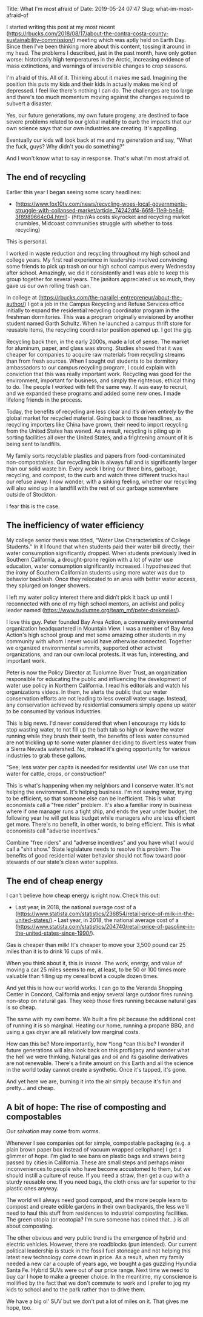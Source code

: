 Title: What I'm most afraid of
Date: 2019-05-24 07:47
Slug: what-im-most-afraid-of

I started writing this post at my most recent (https://rbucks.com/2018/08/17/about-the-contra-costa-county-sustainability-commission/) meeting which was aptly held on Earth Day. Since then I've been thinking more about this content, tossing it around in my head. The problems I described, just in the past month, have only gotten worse: historically high temperatures in the Arctic, increasing evidence of mass extinctions, and warnings of irreversible changes to crop seasons. 

I'm afraid of this. All of it. Thinking about it makes me sad. Imagining the position this puts my kids and their kids in actually makes me kind of depressed. I feel like there's nothing I can do. The challenges are too large and there's too much momentum moving against the changes required to subvert a disaster. 

Yes, our future generations, my own future progeny, are destined to face severe problems related to our global inability to curb the impacts that our own science says that our own industries are creating. It's appalling. 

Eventually our kids will look back at me and my generation and say, "What the fuck, guys? Why didn't you do something?"

And I won't know what to say in response. That's what I'm most afraid of. 

## The end of recycling

Earlier this year I began seeing some scary headlines:

- (https://www.fox10tv.com/news/recycling-woes-local-governments-struggle-with-collapsed-market/article_74242df4-66f8-11e9-be8d-3f8989664c04.html)- (http://As costs skyrocket and recycling market crumbles, Midcoast communities struggle with whether to toss recycling)

This is personal. 

I worked in waste reduction and recycling throughout my high school and college years. My first real experience in leadership involved convincing some friends to pick up trash on our high school campus every Wednesday after school. Amazingly, we did it consistently and I was able to keep this group together for several years. The janitors appreciated us so much, they gave us our own rolling trash can. 

In college at (https://rbucks.com/the-parallel-entrepreneur/about-the-author/) I got a job in the Campus Recycling and Refuse Services office initially to expand the residential recycling coordinator program in the freshman dormitories. This was a program originally envisioned by another student named Garth Schultz. When he launched a campus thrift store for reusable items, the recycling coordinator position opened up. I got the gig. 

Recycling back then, in the early 2000s, made a lot of sense. The market for aluminum, paper, and glass was strong. Studies showed that it was cheaper for companies to acquire raw materials from recycling streams than from fresh sources. When I sought out students to be dormitory ambassadors to our campus recycling program, I could explain with conviction that this was really important work. Recycling was good for the environment, important for business, and simply the righteous, ethical thing to do. The people I worked with felt the same way. It was easy to recruit, and we expanded these programs and added some new ones. I made lifelong friends in the process.

Today, the benefits of recycling are less clear and it’s driven entirely by the global market for recycled material. Going back to those headlines, as recycling importers like China have grown, their need to import recycling from the United States has waned. As a result, recycling is piling up in sorting facilities all over the United States, and a frightening amount of it is being sent to landfills. 

My family sorts recyclable plastics and papers from food-contaminated non-compostables. Our recycling bin is always full and is significantly larger than our solid waste bin. Every week I bring our three bins, garbage, recycling, and compost, to the curb and watch three different trucks haul our refuse away. I now wonder, with a sinking feeling, whether our recycling will also wind up in a landfill with the rest of our garbage somewhere outside of Stockton. 

I fear this is the case. 

## The inefficiency of water efficiency

My college senior thesis was titled, “Water Use Characteristics of College Students.” In it I found that when students paid their water bill directly, their water consumption significantly dropped. When students previously lived in Southern California, a drought-prone region with a lot of water use education, water consumption significantly increased. I hypothesized that the irony of Southern Californian students using more water was due to behavior backlash. Once they relocated to an area with better water access, they splurged on longer showers. 

I left my water policy interest there and didn’t pick it back up until I reconnected with one of my high school mentors, an activist and policy leader named (https://www.tuolumne.org/team_mf/peter-drekmeier/). 

I love this guy. Peter founded Bay Area Action, a community environmental organization headquartered in Mountain View. I was a member of Bay Area Action's high school group and met some amazing other students in my community with whom I never would have otherwise connected. Together we organized environmental summits, supported other activist organizations, and ran our own local protests. It was fun, interesting, and important work. 

Peter is now the Policy Director at Tuolumne River Trust, an organization responsible for educating the public and influencing the development of water use policy in Northern California. I read his editorials and watch his organizations videos. In them, he alerts the public that our water conservation efforts are not leading to less overall water usage. Instead, any conservation achieved by residential consumers simply opens up water to be consumed by various industries. 

This is big news. I'd never considered that when I encourage my kids to stop wasting water, to not fill up the bath tab so high or leave the water running while they brush their teeth, the benefits of less water consumed are not trickling up to some water planner deciding to divert less water from a Sierra Nevada watershed. No, instead it's giving opportunity for various industries to grab these gallons.

"See, less water per capita is needed for residential use! We can use that water for cattle, crops, or construction!" 

This is what's happening when my neighbors and I conserve water. It's not helping the environment. It's helping business. I'm not saving water, trying to be efficient, so that someone else can be inefficient. This is what economists call a "free rider" problem. It's also a familiar irony in business where if one manager runs a tight ship, and ends the year under budget, the following year he will get less budget while managers who are less efficient get more. There's no benefit, in other words, to being efficient. This is what economists call "adverse incentives." 

Combine "free riders" and "adverse incentives" and you have what I would call a "shit show." State legislature needs to resolve this problem. The benefits of good residential water behavior should not flow toward poor stewards of our state's clean water supplies. 

## The end of cheap energy

I can't believe how cheap energy is right now. Check this out:

- Last year, in 2018, the national average cost of a (https://www.statista.com/statistics/236854/retail-price-of-milk-in-the-united-states/).- Last year, in 2018, the national average cost of a (https://www.statista.com/statistics/204740/retail-price-of-gasoline-in-the-united-states-since-1990/).

Gas is cheaper than milk! It's cheaper to move your 3,500 pound car 25 miles than it is to drink 16 cups of milk. 

When you think about it, this is *insane*. The work, energy, and value of moving a car 25 miles seems to me, at least, to be 50 or 100 times more valuable than filling up my cereal bowl a couple dozen times. 

And yet this is how our world works. I can go to the Veranda Shopping Center in Concord, California and enjoy several large outdoor fires running non-stop on natural gas. They keep those fires running because natural gas is so cheap. 

The same with my own home. We built a fire pit because the additional cost of running it is so marginal. Heating our home, running a propane BBQ, and using a gas dryer are all relatively low marginal costs. 

How can this be? More importantly, how *long *can this be? I wonder if future generations will also look back on this profligacy and wonder what the hell we were thinking. Natural gas and oil and its gasoline derivatives are not renewable. There's a finite amount on this Earth and all the science in the world today cannot create a synthetic. Once it's tapped, it's gone. 

And yet here we are, burning it into the air simply because it's fun and pretty... and cheap. 

## A bit of hope: The rise of composting and compostables

Our salvation may come from worms. 

Whenever I see companies opt for simple, compostable packaging (e.g. a plain brown paper box instead of vacuum wrapped cellophane) I get a glimmer of hope. I'm glad to see bans on plastic bags and straws being passed by cities in California. These are small steps and perhaps minor inconveniences to people who have become accustomed to them, but we should instill a culture of reuse. If you need a straw, then get a cup with a sturdy reusable one. If you need bags, the cloth ones are far superior to the plastic ones anyway. 

The world will always need good compost, and the more people learn to compost and create edible gardens in their own backyards, the less we'll need to haul this stuff from residences to industrial composting facilities. The green utopia (or ecotopia? I'm sure someone has coined that...) is all about composting.

The other obvious and very public trend is the emergence of hybrid and electric vehicles.  However, there are roadblocks (pun intended). Our current political leadership is stuck in the fossil fuel stoneage and not helping this latest new technology come down in price. As a result, when my family needed a new car a couple of years ago, we bought a gas guzzling Hyundia Santa Fe. Hybrid SUVs were out of our price range. Next time we need to buy car I hope to make a greener choice. In the meantime, my conscience is mollified by the fact that we don't commute to work and I prefer to jog my kids to school and to the park rather than to drive them. 

We have a big ol' SUV but we don't put a lot of miles on it. That gives me hope, too.
